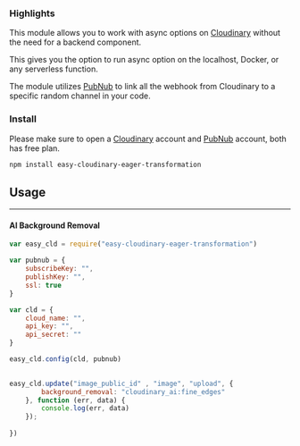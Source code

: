 
### Highlights

This module allows you to work with async options on [Cloudinary](https://cloudinary.com/) without the need for a backend component. 

This gives you the option to run async option on the localhost, Docker, or any serverless function.

The module utilizes [PubNub](https://www.pubnub.com/) to link all the webhook from Cloudinary to a specific random channel in your code.






### Install

Please make sure to open a [Cloudinary](https://cloudinary.com/) account and [PubNub](https://www.pubnub.com/) account, both has free plan.
 
```sh
npm install easy-cloudinary-eager-transformation
```

## Usage
----

#### AI Background Removal

```js
var easy_cld = require("easy-cloudinary-eager-transformation")

var pubnub = {
    subscribeKey: "",
    publishKey: "",
    ssl: true
}

var cld = {
    cloud_name: "",
    api_key: "",
    api_secret: ""
}

easy_cld.config(cld, pubnub)

 
easy_cld.update("image_public_id" , "image", "upload", {
        background_removal: "cloudinary_ai:fine_edges"
    }, function (err, data) {
        console.log(err, data)
    });
        
})
```
